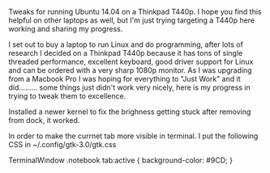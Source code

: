Tweaks for running Ubuntu 14.04 on a Thinkpad T440p. I hope you find this helpful on other laptops as well, but I'm just trying targeting a T440p here working and sharing my progress.

I set out to buy a laptop to run Linux and do programming, after lots of research I decided on a Thinkpad T440p because it has tons of single threaded performance, excellent keyboard, good driver support for Linux and can be ordered with a very sharp 1080p monitor. As I was upgrading from a Macbook Pro I was hoping for everything to "Just Work" and it did......... some things just didn't work very nicely, here is my progress in trying to tweak them to excellence.

Installed a newer kernel to fix the brighness getting stuck after removing from dock, it worked.

In order to make the currnet tab more visible in terminal. I put the following CSS in ~/.config/gtk-3.0/gtk.css

TerminalWindow .notebook tab:active {
    background-color: #9CD;
}